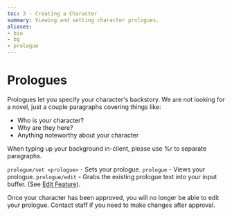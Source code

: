 ```yaml
---
toc: 3 - Creating a Character
summary: Viewing and setting character prologues.
aliases:
- bio
- bg
- prologue
---
```

# Prologues

Prologues let you specify your character's backstory. We are not looking for a novel, just a couple paragraphs covering things like:

* Who is your character?
* Why are they here?
* Anything noteworthy about your character

When typing up your background in-client, please use %r to separate paragraphs.

`prologue/set <prologue>` - Sets your prologue. 
`prologue` - Views your prologue.
`prologue/edit` - Grabs the existing prologue text into your input buffer. (See [Edit Feature](/help/edit)).

Once your character has been approved, you will no longer be able to edit your prologue.  Contact staff if you need to make changes after approval.